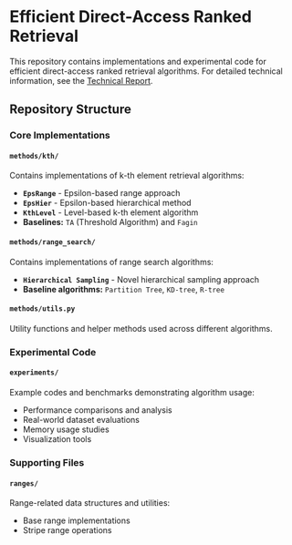 # Efficient Direct-Access Ranked Retrieval

This repository contains implementations and experimental code for efficient direct-access ranked retrieval algorithms. For detailed technical information, see the [Technical Report](/technical_report.pdf).

## Repository Structure

### Core Implementations

#### `methods/kth/`
Contains implementations of k-th element retrieval algorithms:
- **`EpsRange`** - Epsilon-based range approach
- **`EpsHier`** - Epsilon-based hierarchical method  
- **`KthLevel`** - Level-based k-th element algorithm
- **Baselines:** `TA` (Threshold Algorithm) and `Fagin`

#### `methods/range_search/`
Contains implementations of range search algorithms:
- **`Hierarchical Sampling`** - Novel hierarchical sampling approach
- **Baseline algorithms:** `Partition Tree`, `KD-tree`, `R-tree`

#### `methods/utils.py`
Utility functions and helper methods used across different algorithms.

### Experimental Code

#### `experiments/`
Example codes and benchmarks demonstrating algorithm usage:
- Performance comparisons and analysis
- Real-world dataset evaluations
- Memory usage studies
- Visualization tools

### Supporting Files

#### `ranges/`
Range-related data structures and utilities:
- Base range implementations
- Stripe range operations
